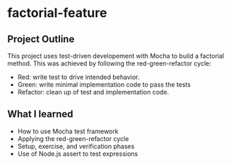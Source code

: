 # factorial-feature

## Project Outline
This project uses test-driven developement with Mocha to build a factorial method. This was achieved by following the red-green-refactor cycle:

- Red: write test to drive intended behavior.
- Green: write minimal implementation code to pass the tests
- Refactor: clean up of test and implementation code.

## What I learned
- How to use Mocha test framework
- Applying the red-green-refactor cycle
- Setup, exercise, and verification phases
- Use of Node.js assert to test expressions
